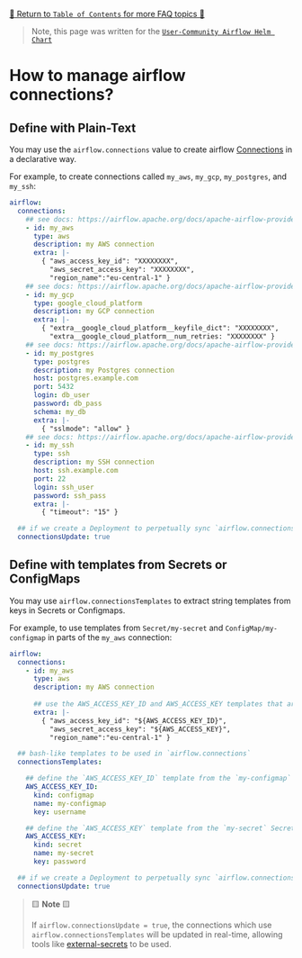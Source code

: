 [🔗 Return to `Table of Contents` for more FAQ topics 🔗](https://github.com/airflow-helm/charts/tree/main/charts/airflow#frequently-asked-questions)

> Note, this page was written for the [`User-Community Airflow Helm Chart`](https://github.com/airflow-helm/charts/tree/main/charts/airflow)

# How to manage airflow connections?

## Define with Plain-Text

You may use the `airflow.connections` value to create airflow [Connections](https://airflow.apache.org/docs/apache-airflow/stable/concepts.html#connections) in a declarative way.

For example, to create connections called `my_aws`, `my_gcp`, `my_postgres`, and `my_ssh`:

```yaml
airflow: 
  connections:
    ## see docs: https://airflow.apache.org/docs/apache-airflow-providers-amazon/stable/connections/aws.html
    - id: my_aws
      type: aws
      description: my AWS connection
      extra: |-
        { "aws_access_key_id": "XXXXXXXX",
          "aws_secret_access_key": "XXXXXXXX",
          "region_name":"eu-central-1" }
    ## see docs: https://airflow.apache.org/docs/apache-airflow-providers-google/stable/connections/gcp.html
    - id: my_gcp
      type: google_cloud_platform
      description: my GCP connection
      extra: |-
        { "extra__google_cloud_platform__keyfile_dict": "XXXXXXXX",
          "extra__google_cloud_platform__num_retries: "XXXXXXXX" }
    ## see docs: https://airflow.apache.org/docs/apache-airflow-providers-postgres/stable/connections/postgres.html
    - id: my_postgres
      type: postgres
      description: my Postgres connection
      host: postgres.example.com
      port: 5432
      login: db_user
      password: db_pass
      schema: my_db
      extra: |-
        { "sslmode": "allow" }
    ## see docs: https://airflow.apache.org/docs/apache-airflow-providers-ssh/stable/connections/ssh.html
    - id: my_ssh
      type: ssh
      description: my SSH connection
      host: ssh.example.com
      port: 22
      login: ssh_user
      password: ssh_pass
      extra: |-
        { "timeout": "15" }

  ## if we create a Deployment to perpetually sync `airflow.connections`
  connectionsUpdate: true
```

## Define with templates from Secrets or ConfigMaps

You may use `airflow.connectionsTemplates` to extract string templates from keys in Secrets or Configmaps.

For example, to use templates from `Secret/my-secret` and `ConfigMap/my-configmap` in parts of the `my_aws` connection:

```yaml
airflow: 
  connections:
    - id: my_aws
      type: aws
      description: my AWS connection
      
      ## use the AWS_ACCESS_KEY_ID and AWS_ACCESS_KEY templates that are defined in `airflow.connectionsTemplates`
      extra: |-
        { "aws_access_key_id": "${AWS_ACCESS_KEY_ID}",
          "aws_secret_access_key": "${AWS_ACCESS_KEY}",
          "region_name":"eu-central-1" }

  ## bash-like templates to be used in `airflow.connections`
  connectionsTemplates:

    ## define the `AWS_ACCESS_KEY_ID` template from the `my-configmap` ConfigMap
    AWS_ACCESS_KEY_ID:
      kind: configmap
      name: my-configmap
      key: username

    ## define the `AWS_ACCESS_KEY` template from the `my-secret` Secret
    AWS_ACCESS_KEY:
      kind: secret
      name: my-secret
      key: password

  ## if we create a Deployment to perpetually sync `airflow.connections`
  connectionsUpdate: true
```

> 🟨 __Note__ 🟨
>
> If `airflow.connectionsUpdate = true`, the connections which use `airflow.connectionsTemplates` will be updated in real-time,
> allowing tools like [external-secrets](https://github.com/external-secrets/kubernetes-external-secrets) to be used.
